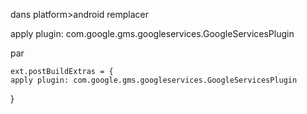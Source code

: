 dans  platform>android remplacer

 apply plugin: com.google.gms.googleservices.GoogleServicesPlugin

par 

    ext.postBuildExtras = {
    apply plugin: com.google.gms.googleservices.GoogleServicesPlugin
}